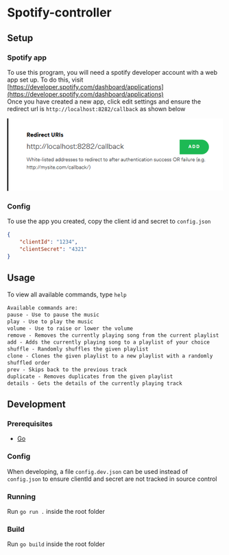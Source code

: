 # Spotify-controller

## Setup
### Spotify app
To use this program, you will need a spotify developer account with a web app set up. To do this, visit [https://developer.spotify.com/dashboard/applications](https://developer.spotify.com/dashboard/applications)  
Once you have created a new app, click edit settings and ensure the redirect url is `http://localhost:8282/callback` as shown below  

![Settings page](./docs/readme/app-settings.png)


### Config
To use the app you created, copy the client id and secret to `config.json`

```json
{
    "clientId": "1234",
    "clientSecret": "4321"
}
```

## Usage
To view all available commands, type `help`
```
Available commands are:
pause - Use to pause the music
play - Use to play the music
volume - Use to raise or lower the volume
remove - Removes the currently playing song from the current playlist
add - Adds the currently playing song to a playlist of your choice
shuffle - Randomly shuffles the given playlist
clone - Clones the given playlist to a new playlist with a randomly shuffled order
prev - Skips back to the previous track
duplicate - Removes duplicates from the given playlist
details - Gets the details of the currently playing track
```

## Development
### Prerequisites
* [Go](https://golang.org/)

### Config
When developing, a file `config.dev.json` can be used instead of `config.json` to ensure 
clientId and secret are not tracked in source control

### Running
Run `go run .` inside the root folder

### Build
Run `go build` inside the root folder

